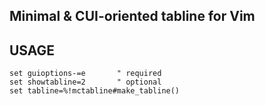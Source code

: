 ## Minimal & CUI-oriented tabline for Vim
## USAGE
```vim
set guioptions-=e       " required
set showtabline=2       " optional
set tabline=%!mctabline#make_tabline()
```
